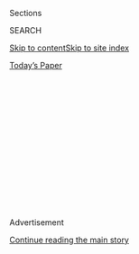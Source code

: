 <div id="app">

<div>

<div>

<div>

<div class="NYTAppHideMasthead css-1q2w90k e1suatyy0">

<div class="section css-ui9rw0 e1suatyy2">

<div class="css-eph4ug er09x8g0">

<div class="css-6n7j50">

</div>

<span class="css-1dv1kvn">Sections</span>

<div class="css-10488qs">

<span class="css-1dv1kvn">SEARCH</span>

</div>

[Skip to content](#site-content)[Skip to site index](#site-index)

</div>

<div class="css-10698na e1huz5gh0">

</div>

</div>

<div id="masthead-bar-one" class="section hasLinks css-15hmgas e1csuq9d3">

<div class="css-uqyvli e1csuq9d0">

</div>

<div class="css-1uqjmks e1csuq9d1">

</div>

<div class="css-9e9ivx">

[](https://myaccount.nytimes.com/auth/login?response_type=cookie&client_id=vi)

</div>

<div class="css-1bvtpon e1csuq9d2">

[Today’s Paper](https://www.nytimes.com/section/todayspaper)

</div>

</div>

</div>

</div>

<div data-aria-hidden="false">

<div id="site-content" role="main">

<div>

<div class="css-1aor85t" style="opacity:0.000000001;z-index:-1;visibility:hidden">

<div class="css-1hqnpie">

<div class="css-epjblv">

<span class="css-17xtcya">[Opinion](/section/opinion)</span><span class="css-x15j1o">|</span><span class="css-fwqvlz">Yes,
Even George Washington</span>

</div>

<div class="css-k008qs">

<div class="css-1iwv8en">

<span class="css-18z7m18"></span>

<div>

</div>

</div>

<span class="css-1n6z4y">https://nyti.ms/2YH8LET</span>

<div class="css-1705lsu">

<div class="css-4xjgmj">

<div class="css-4skfbu" role="toolbar" data-aria-label="Social Media Share buttons, Save button, and Comments Panel with current comment count" data-testid="share-tools">

  - 
  - 
  - 
  - 
    
    <div class="css-6n7j50">
    
    </div>

  - 
  - 

</div>

</div>

</div>

</div>

</div>

</div>

<div id="NYT_TOP_BANNER_REGION" class="css-13pd83m">

</div>

<div id="top-wrapper" class="css-1sy8kpn">

<div id="top-slug" class="css-l9onyx">

Advertisement

</div>

[Continue reading the main story](#after-top)

<div class="ad top-wrapper" style="text-align:center;height:100%;display:block;min-height:250px">

<div id="top" class="place-ad" data-position="top" data-size-key="top">

</div>

</div>

<div id="after-top">

</div>

</div>

<div>

<div class="css-v5btjw etb61u70">

<div class="css-v05ibm etb61u71">

[Opinion](/section/opinion)

</div>

</div>

<div id="sponsor-wrapper" class="css-1hyfx7x">

<div id="sponsor-slug" class="css-19vbshk">

Supported by

</div>

[Continue reading the main story](#after-sponsor)

<div id="sponsor" class="ad sponsor-wrapper" style="text-align:center;height:100%;display:block">

</div>

<div id="after-sponsor">

</div>

</div>

<div class="css-186x18t">

</div>

<div class="css-1vkm6nb ehdk2mb0">

# Yes, Even George Washington

</div>

Slavery was a cruel institution that can’t be excused by its era.

<div class="css-18e8msd">

<div class="css-vp77d3 epjyd6m0">

<div class="css-1p10dcb ey68jwv0" data-aria-hidden="true">

[![Charles M.
Blow](https://static01.nyt.com/images/2018/04/02/opinion/charles-m-blow/charles-m-blow-thumbLarge.png
"Charles M. Blow")](https://www.nytimes.com/by/charles-m-blow)

</div>

<div class="css-1baulvz">

By [<span class="css-1baulvz last-byline" itemprop="name">Charles M.
Blow</span>](https://www.nytimes.com/by/charles-m-blow)

<div class="css-8atqhb">

Opinion Columnist

</div>

</div>

</div>

  - June 28, 2020

  - 
    
    <div class="css-4xjgmj">
    
    <div class="css-pvvomx" role="toolbar" data-aria-label="Social Media Share buttons, Save button, and Comments Panel with current comment count" data-testid="share-tools">
    
      - 
      - 
      - 
      - 
        
        <div class="css-6n7j50">
        
        </div>
    
      - 
      - 
    
    </div>
    
    </div>

</div>

<div class="css-79elbk" data-testid="photoviewer-wrapper">

<div class="css-z3e15g" data-testid="photoviewer-wrapper-hidden">

</div>

<div class="css-1a48zt4 ehw59r15" data-testid="photoviewer-children">

![<span class="css-16f3y1r e13ogyst0" data-aria-hidden="true">A statue
of George Washington near the New York Stock Exchange in New
York.</span><span class="css-cnj6d5 e1z0qqy90" itemprop="copyrightHolder"><span class="css-1ly73wi e1tej78p0">Credit...</span><span><span>Brendan
Mcdermid/Reuters</span></span></span>](https://static01.nyt.com/images/2020/06/28/opinion/28Blow/merlin_169899546_198b14d4-f6fe-4442-a8a4-ec0ff86b55bc-articleLarge.jpg?quality=75&auto=webp&disable=upscale)

</div>

</div>

</div>

<div class="section meteredContent css-1r7ky0e" name="articleBody" itemprop="articleBody">

<div class="css-1fanzo5 StoryBodyCompanionColumn">

<div class="css-53u6y8">

On the issue of American slavery, I am an absolutist: enslavers were
amoral monsters.

The very idea that one group of people believed that they had the right
to own another human being is abhorrent and depraved. The fact that
their control was enforced by violence was barbaric.

People often try to explain this away by saying that the people who
enslaved Africans in this country were simply men and women of their
age, abiding by the mores of the time.

But, that explanation falters. There were also men and women of the time
who found slavery morally reprehensible. The enslavers ignored all this
and used anti-black dehumanization to justify the holding of slaves and
the profiting from slave labor.

</div>

</div>

<div>

</div>

<div class="css-1fanzo5 StoryBodyCompanionColumn">

<div class="css-53u6y8">

People say that some slave owners were kinder than others.

That explanation too is problematic. The withholding of another person’s
freedom is itself violent. And the enslaved people who were shipped to
America via the Middle Passage had already endured unspeakably horrific
treatment.

</div>

</div>

<div class="css-1fanzo5 StoryBodyCompanionColumn">

<div class="css-53u6y8">

One of the few written accounts of the atrocious conditions on these
ships comes from a man named the Rev. Robert Walsh. The British
government [outlawed the international slave
trade](https://www.thirteen.org/wnet/historyofus/web05/features/source/C04.html)
in 1807, followed by the United States in 1808. The two nations
patrolled the seas to prevent people from continuing to kidnap Africans
and bringing them to those countries illegally. In 1829, one of the
patrols spotted such a ship, and what Walsh saw when he boarded the ship
is beyond belief.

The ship had been at sea for 17 days. There were over 500 kidnapped
Africans onboard. Fifty-five had already been thrown overboard.

The Africans were crowded below the main deck. Each deck was only 3 feet
3 inches high. They were packed so tight that they were sitting up
between one another’s legs, everyone completely nude. [As Walsh
recounted](https://www.thirteen.org/wnet/historyofus/web05/features/source/docs/C04.pdf),
“there was no possibility of their lying down or at all changing their
position by night or day.”

Each had been branded, “burnt with the red-hot iron,” on their breast or
arm. Many were children, little girls and little boys.

</div>

</div>

<div class="css-1fanzo5 StoryBodyCompanionColumn">

<div class="css-53u6y8">

Not only could light not reach down into the bowels of those ships,
neither could fresh air. As Walsh recounted, “The heat of these horrid
places was so great and the odor so offensive that it was quite
impossible to enter them, even had there been room.”

These people, these human beings, sat in their own vomit, urine and
feces, and that of others. If another person sat between your legs,
their bowels emptied out on you.

These voyages regularly lasted over a month, meaning many women onboard
experienced menstruation in these conditions.

Many of the enslaved, sick or driven mad, were thrown overboard. Others
simply jumped. In fact, there was so much human flesh going over the
side of those ships that sharks learned to trail them.

This voyage was so horrific that I can only surmise that the men, women
and children who survived it were superhuman, the toughest and the most
resilient our species has to offer.

But of the people who showed up to greet these reeking vessels of human
torture, to bid on its cargo, or to in any way benefit from the trade
and industry that provided the demand for such a supply, I have absolute
contempt.

Some people who are opposed to taking down monuments ask, “If we start,
where will we stop?” It might begin with Confederate generals, but all
slave owners could easily become targets. Even George Washington
himself.

</div>

</div>

<div class="css-1fanzo5 StoryBodyCompanionColumn">

<div class="css-53u6y8">

To that I say, “abso-fricking-lutely\!”

George Washington enslaved more than 100 human beings, and he signed the
[Fugitive Slave Act
of 1793](https://www.history.com/topics/black-history/fugitive-slave-acts),
authorizing slavers to stalk runaways even in free states and
criminalizing the helping of escaped slaves. When one of the African
people he himself had enslaved escaped, a woman named Ona Maria Judge,
he pursued her relentlessly, sometimes illegally.

Washington would free his slaves in his will, when he no longer had use
for them.

Let me be clear: Those black people enslaved by George Washington and
others, including other founders, were just as much human as I am today.
They love, laugh, cry and hurt just like I do.

When I hear people excuse their enslavement and torture as an artifact
of the times, I’m forced to consider that if slavery were the prevailing
normalcy of this time, my own enslavement would also be a shrug of the
shoulders.

I say that we need to reconsider public monuments in public spaces. No
person’s honorifics can erase the horror he or she has inflicted on
others.

Slave owners should not be honored with monuments in public spaces. We
have museums for that, which also provide better context. This is not an
erasure of history, but rather a better appreciation of the horrible
truth of it.

*The Times is committed to publishing* [*a diversity of
letters*](https://www.nytimes.com/2019/01/31/opinion/letters/letters-to-editor-new-york-times-women.html)
*to the editor. We’d like to hear what you think about this or any of
our articles. Here are some*
[*tips*](https://help.nytimes.com/hc/en-us/articles/115014925288-How-to-submit-a-letter-to-the-editor)*.
And here’s our email:*
[*letters@nytimes.com*](mailto:letters@nytimes.com)*.*

*Follow The New York Times Opinion section on*
[*Facebook*](https://www.facebook.com/nytopinion) *and* [*Twitter
(@NYTopinion)*](http://twitter.com/NYTOpinion)*, and*
[*Instagram*](https://www.instagram.com/nytopinion/)*.*

</div>

</div>

</div>

<div>

</div>

<div>

</div>

<div>

</div>

<div>

<div id="bottom-wrapper" class="css-1ede5it">

<div id="bottom-slug" class="css-l9onyx">

Advertisement

</div>

[Continue reading the main story](#after-bottom)

<div id="bottom" class="ad bottom-wrapper" style="text-align:center;height:100%;display:block;min-height:90px">

</div>

<div id="after-bottom">

</div>

</div>

</div>

</div>

</div>

## Site Index

<div>

</div>

## Site Information Navigation

  - [© <span>2020</span> <span>The New York Times
    Company</span>](https://help.nytimes.com/hc/en-us/articles/115014792127-Copyright-notice)

<!-- end list -->

  - [NYTCo](https://www.nytco.com/)
  - [Contact
    Us](https://help.nytimes.com/hc/en-us/articles/115015385887-Contact-Us)
  - [Work with us](https://www.nytco.com/careers/)
  - [Advertise](https://nytmediakit.com/)
  - [T Brand Studio](http://www.tbrandstudio.com/)
  - [Your Ad
    Choices](https://www.nytimes.com/privacy/cookie-policy#how-do-i-manage-trackers)
  - [Privacy](https://www.nytimes.com/privacy)
  - [Terms of
    Service](https://help.nytimes.com/hc/en-us/articles/115014893428-Terms-of-service)
  - [Terms of
    Sale](https://help.nytimes.com/hc/en-us/articles/115014893968-Terms-of-sale)
  - [Site Map](https://spiderbites.nytimes.com)
  - [Help](https://help.nytimes.com/hc/en-us)
  - [Subscriptions](https://www.nytimes.com/subscription?campaignId=37WXW)

</div>

</div>

</div>

</div>
